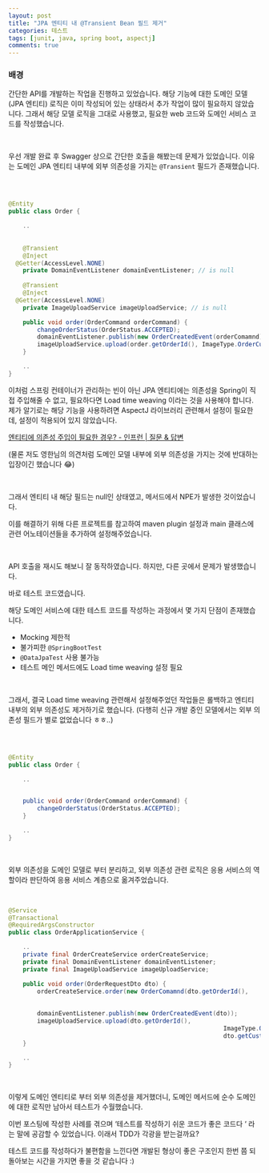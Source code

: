 ```yaml
---
layout: post
title: "JPA 엔티티 내 @Transient Bean 필드 제거"
categories: 테스트
tags: [junit, java, spring boot, aspectj]
comments: true
---
```


### 배경

간단한 API를 개발하는 작업을 진행하고 있었습니다. 해당 기능에 대한 도메인 모델(JPA 엔티티) 로직은 이미 작성되어 있는 상태라서 추가 작업이 많이 필요하지 않았습니다. 그래서 해당 모델 로직을 그대로 사용했고, 필요한 web 코드와 도메인 서비스 코드를 작성했습니다.

<br>

우선 개발 완료 후 Swagger 상으로 간단한 호출을 해봤는데 문제가 있었습니다. 이유는 도메인 JPA 엔티티 내부에 외부 의존성을 가지는 `@Transient` 필드가 존재했습니다.

<br>


```java

@Entity
public class Order {

	..
	
	
	@Transient
	@Inject
  @Getter(AccessLevel.NONE)
	private DomainEventListener domainEventListener; // is null
	
	@Transient
	@Inject
  @Getter(AccessLevel.NONE)
	private ImageUploadService imageUploadService; // is null

	public void order(OrderCommand orderCommand) {
		changeOrderStatus(OrderStatus.ACCEPTED);
		domainEventListener.publish(new OrderCreatedEvent(orderComamnd)); // NPE
		imageUploadService.upload(order.getOrderId(), ImageType.OrderCustomerRequest, order.getCustomerImageUrl()); // NPE
	}

	..
}
```

이처럼 스프링 컨테이너가 관리하는 빈이 아닌 JPA 엔티티에는 의존성을 Spring이 직접 주입해줄 수 없고, 필요하다면 Load time weaving 이라는 것을 사용해야 합니다. 제가 알기로는 해당 기능을 사용하려면 AspectJ 라이브러리 관련해서 설정이 필요한데, 설정이 적용되어 있지 않았습니다.

[엔티티에 의존성 주입이 필요한 경우? - 인프런 | 질문 & 답변](https://www.inflearn.com/questions/24903/%EC%97%94%ED%8B%B0%ED%8B%B0%EC%97%90-%EC%9D%98%EC%A1%B4%EC%84%B1-%EC%A3%BC%EC%9E%85%EC%9D%B4-%ED%95%84%EC%9A%94%ED%95%9C-%EA%B2%BD%EC%9A%B0)

(물론 저도 영한님의 의견처럼 도메인 모델 내부에 외부 의존성을 가지는 것에 반대하는 입장이긴 했습니다  😂)

<br>

그래서 엔티티 내 해당 필드는 null인 상태였고, 메서드에서 NPE가 발생한 것이었습니다.

이를 해결하기 위해 다른 프로젝트를 참고하여 maven plugin 설정과 main 클래스에 관련 어노테이션들을 추가하여 설정해주었습니다.

<br>

API 호출을 재시도 해보니 잘 동작하였습니다. 하지만, 다른 곳에서 문제가 발생했습니다.

바로 테스트 코드였습니다.

해당 도메인 서비스에 대한 테스트 코드를 작성하는 과정에서 몇 가지 단점이 존재했습니다.

- Mocking 제한적
- 불가피한 `@SpringBootTest`
- `@DataJpaTest` 사용 불가능
- 테스트 메인 메서드에도 Load time weaving 설정 필요

<br>

그래서, 결국 Load time weaving 관련해서 설정해주었던 작업들은 롤백하고 엔티티 내부의 외부 의존성도 제거하기로 했습니다. (다행히 신규 개발 중인 모델에서는 외부 의존성 필드가 별로 없었습니다 ㅎㅎ..)

<br>

```java

@Entity
public class Order {

	..
	

	public void order(OrderCommand orderCommand) {
		changeOrderStatus(OrderStatus.ACCEPTED);
	}

	..
}
```

<br>

외부 의존성을 도메인 모델로 부터 분리하고, 외부 의존성 관련 로직은 응용 서비스의 역할이라 판단하여 응용 서비스 계층으로 옮겨주었습니다.

<br>

```java
@Service
@Transactional
@RequiredArgsConstructor
public class OrderApplicationService {

	..
	private final OrderCreateService orderCreateService;
	private final DomainEventListener domainEventListener;
	private final ImageUploadService imageUploadService;

	public void order(OrderRequestDto dto) {
		orderCreateService.order(new OrderComamnd(dto.getOrderId(),
																							dto.getOrderMenus(),
																							dto.getOrderDateTime()));
		domainEventListener.publish(new OrderCreatedEvent(dto));
		imageUploadService.upload(dto.getOrderId(), 
															ImageType.OrderCustomerRequest, 
															dto.getCustomerImageUrl());
	}

	..
}
```

<br>

이렇게 도메인 엔티티로 부터 외부 의존성을 제거했더니, 도메인 메서드에 순수 도메인에 대한 로직만 남아서 테스트가 수월했습니다.

이번 포스팅에 작성한 사례를 겪으며 ‘테스트를 작성하기 쉬운 코드가 좋은 코드다 ‘ 라는 말에 공감할 수 있었습니다. 이래서 TDD가 각광을 받는걸까요?

테스트 코드를 작성하다가 불편함을 느낀다면 개발된 형상이 좋은 구조인지 한번 쯤 되돌아보는 시간을 가지면 좋을 것 같습니다 :)

